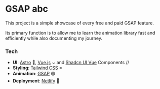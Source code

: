 # GSAP abc

This project is a simple showcase of every free and paid GSAP feature.

Its primary function is to allow me to learn the animation library fast and efficiently while also documenting my journey.

### Tech
- **UI**: [Astro](https://astro.build) 🚀, [Vue.js](https://vuejs.org) ⌄ and [Shadcn UI Vue](https://www.shadcn-vue.com/) Components //
- **Styling**: [Tailwind CSS](https://tailwindcss.com) ≈
- **Animation**: [GSAP](https://gsap.com) 🟢
- **Deployment**: [Netlify](https://netlify.com) 🌟
